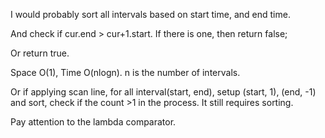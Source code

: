 
I would probably sort all intervals based on start time, and end time.  

And check if cur.end > cur+1.start.    If there is one, then return false;

Or return true.  

Space O(1), Time O(nlogn).  n is the number of intervals.



Or if applying scan line,  for all interval(start, end),  setup (start, 1), (end, -1) and sort, check if the count >1 in the process. It still requires sorting.

Pay attention to the lambda comparator.
